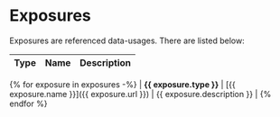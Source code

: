 # Exposures

Exposures are referenced data-usages. There are listed below:


| Type | Name | Description |
|---|---|---|
{% for exposure in exposures -%}
| **{{ exposure.type }}** | [{{ exposure.name }}]({{ exposure.url }}) | {{ exposure.description }} |
{% endfor %}

